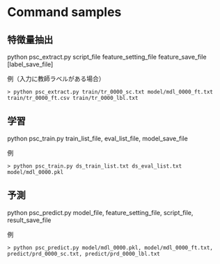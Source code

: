 # Command samples

## 特徴量抽出

python psc_extract.py script_file feature_setting_file feature_save_file [label_save_file]

例（入力に教師ラベルがある場合）
```
> python psc_extract.py train/tr_0000_sc.txt model/mdl_0000_ft.txt train/tr_0000_ft.csv train/tr_0000_lbl.txt
```

## 学習

python psc_train.py train_list_file, eval_list_file, model_save_file

例
```
> python psc_train.py ds_train_list.txt ds_eval_list.txt model/mdl_0000.pkl
```

## 予測

python psc_predict.py model_file, feature_setting_file, script_file, result_save_file

例
```
> python psc_predict.py model/mdl_0000.pkl, model/mdl_0000_ft.txt, predict/prd_0000_sc.txt, predict/prd_0000_lbl.txt
```
